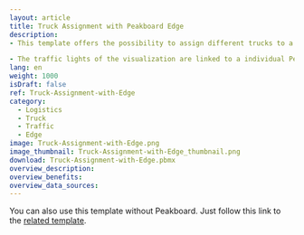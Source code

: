 ```yaml
---
layout: article
title: Truck Assignment with Peakboard Edge
description: 
- This template offers the possibility to assign different trucks to a certain gate at a certain time. The assignment of the trucks is done via the Peakboard web interface. There you can store and maintain all data directly on the Peakboard Box. If more than 7 gates are specified, the view automatically changes to the next page. Upload the visualization to your box and open the web interface to manage your gates and trucks.

- The traffic lights of the visualization are linked to a individual Peakboard Edge device. If you link your Peakboard Edge devices in the edge data source of the visualization, you can display the status directly at the gate using a common signal light.
lang: en
weight: 1000
isDraft: false
ref: Truck-Assignment-with-Edge
category:
  - Logistics
  - Truck
  - Traffic
  - Edge
image: Truck-Assignment-with-Edge.png
image_thumbnail: Truck-Assignment-with-Edge_thumbnail.png
download: Truck-Assignment-with-Edge.pbmx
overview_description:
overview_benefits:
overview_data_sources:
---
```

You can also use this template without Peakboard. Just follow this link to the [related template](https://templates.peakboard.com/Truck-Assignment-Dashboard/en).
